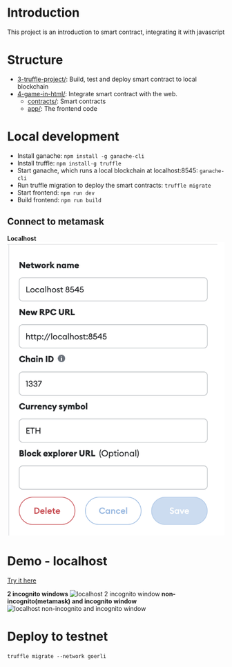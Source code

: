 # Introduction
This project is an introduction to smart contract, integrating it with javascript

# Structure
* [3-truffle-project/](3-truffle-project): Build, test and deploy smart contract to local blockchain
* [4-game-in-html/](4-game-in-html): Integrate smart contract with the web.
  * [contracts/](4-game-in-html/contracts): Smart contracts
  * [app/](4-game-in-html/app): The frontend code

# Local development
* Install ganache: `npm install -g ganache-cli`
* Install truffle: `npm install-g truffle`
* Start ganache, which runs a local blockchain at localhost:8545: `ganache-cli`
* Run truffle migration to deploy the smart contracts: `truffle migrate`
* Start frontend: `npm run dev`
* Build frontend: `npm run build`

## Connect to metamask
**Localhost**
![Metamask localhost](4-game-in-html/images/metamask-localhost-8545-network-setting.png)

# Demo - localhost
[Try it here](https://hanchiang.github.io/complete-crypto-currency-and-blockchain-course-learn-solidity/)

**2 incognito windows**
![localhost 2 incognito window](https://i.imgur.com/tex1lVu.gif)
**non-incognito(metamask) and incognito window**
![localhost non-incognito and incognito window](https://i.imgur.com/vnTZZsL.gif)

<blockquote class="imgur-embed-pub" lang="en" data-id="a/2PgbqeO" data-context="false" ><a href="//imgur.com/a/2PgbqeO"></a></blockquote><script async src="//s.imgur.com/min/embed.js" charset="utf-8"></script>

# Deploy to testnet
`truffle migrate --network goerli`
